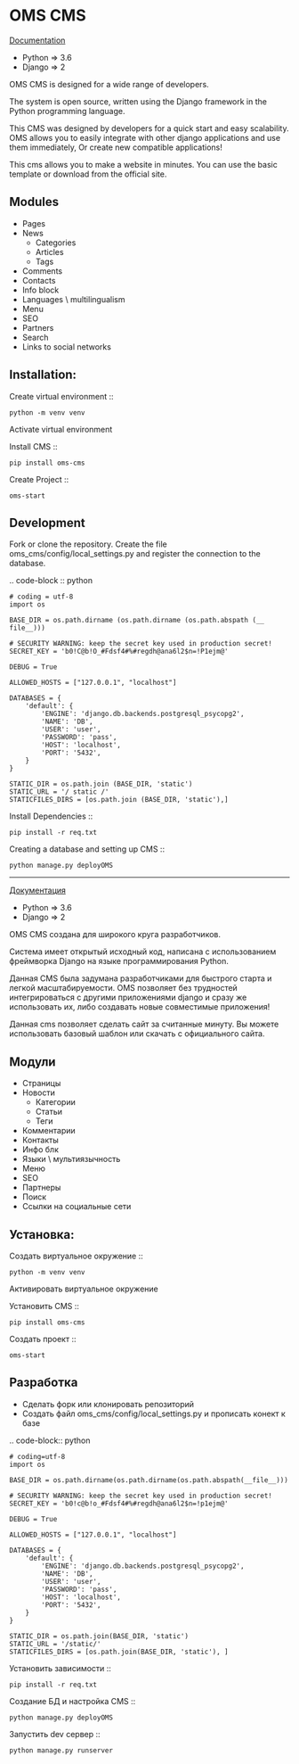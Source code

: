 OMS CMS
=======
[Documentation](https://oms-cms.readthedocs.io/ru/latest/)

- Python => 3.6
- Django => 2

OMS CMS is designed for a wide range of developers.

The system is open source, written using the Django framework in the Python programming language.

This CMS was designed by developers for a quick start and easy scalability.
OMS allows you to easily integrate with other django applications and use them immediately,
Or create new compatible applications!

This cms allows you to make a website in minutes.
You can use the basic template or download from the official site.

Modules
------
* Pages
* News
    * Categories
    * Articles
    * Tags
* Comments
* Contacts
* Info block
* Languages \ multilingualism
* Menu
* SEO
* Partners
* Search
* Links to social networks

Installation:
-------------

Create virtual environment ::

    python -m venv venv
    
Activate virtual environment

Install CMS ::

    pip install oms-cms
    
Create Project ::

    oms-start
    
Development
-----------

Fork or clone the repository. 
Create the file oms_cms/config/local_settings.py and register the connection to the database.

.. code-block :: python

    # coding = utf-8
    import os
    
    BASE_DIR = os.path.dirname (os.path.dirname (os.path.abspath (__ file__)))
    
    # SECURITY WARNING: keep the secret key used in production secret!
    SECRET_KEY = 'b0!C@b!O_#Fdsf4#%#regdh@ana6l2$n=!P1ejm@'
    
    DEBUG = True
    
    ALLOWED_HOSTS = ["127.0.0.1", "localhost"]
    
    DATABASES = {
        'default': {
            'ENGINE': 'django.db.backends.postgresql_psycopg2',
            'NAME': 'DB',
            'USER': 'user',
            'PASSWORD': 'pass',
            'HOST': 'localhost',
            'PORT': '5432',
        }
    }

    STATIC_DIR = os.path.join (BASE_DIR, 'static')
    STATIC_URL = '/ static /'
    STATICFILES_DIRS = [os.path.join (BASE_DIR, 'static'),]
    
Install Dependencies ::

    pip install -r req.txt
    
Creating a database and setting up CMS ::

    python manage.py deployOMS

-------------------------------------------------------------------------------
[Документация](https://oms-cms.readthedocs.io/ru/latest/)
 
- Python => 3.6
- Django => 2

OMS CMS создана для широкого круга разработчиков. 

Система имеет открытый исходный код, написана с использованием фреймворка Django на языке программирования Python. 

Данная CMS была задумана разработчиками для быстрого старта и легкой масштабируемости. 
OMS позволяет без трудностей интегрироваться с другими приложениями django и сразу же использовать их, 
либо создавать новые совместимые приложения!

Данная cms позволяет сделать сайт за считанные минуту. 
Вы можете использовать базовый шаблон или скачать с официального сайта.

Модули
------

* Страницы
* Новости
    * Категории
    * Статьи
    * Теги
* Комментарии
* Контакты
* Инфо блк
* Языки \ мультиязычность
* Меню
* SEO
* Партнеры
* Поиск
* Ссылки на социальные сети

Установка:
----------

Создать виртуальное окружение ::

    python -m venv venv
    
Активировать виртуальное окружение

Установить CMS ::

    pip install oms-cms
    
Создать проект ::
    
    oms-start


Разработка
----------

- Сделать форк или клонировать репозиторий
- Создать файл oms_cms/config/local_settings.py и прописать конект к базе

.. code-block:: python

    # coding=utf-8
    import os
    
    BASE_DIR = os.path.dirname(os.path.dirname(os.path.abspath(__file__)))
    
    # SECURITY WARNING: keep the secret key used in production secret!
    SECRET_KEY = 'b0!c@b!o_#Fdsf4#%#regdh@ana6l2$n=!p1ejm@'
    
    DEBUG = True
    
    ALLOWED_HOSTS = ["127.0.0.1", "localhost"]
    
    DATABASES = {
        'default': {
            'ENGINE': 'django.db.backends.postgresql_psycopg2',
            'NAME': 'DB',
            'USER': 'user',
            'PASSWORD': 'pass',
            'HOST': 'localhost',
            'PORT': '5432',
        }
    }
    
    STATIC_DIR = os.path.join(BASE_DIR, 'static')
    STATIC_URL = '/static/'
    STATICFILES_DIRS = [os.path.join(BASE_DIR, 'static'), ]


Установить зависимости ::

    pip install -r req.txt
    
Создание БД и настройка CMS ::

    python manage.py deployOMS
    
Запустить dev сервер ::

    python manage.py runserver



